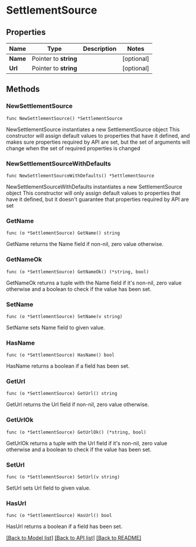 # SettlementSource

## Properties

Name | Type | Description | Notes
------------ | ------------- | ------------- | -------------
**Name** | Pointer to **string** |  | [optional] 
**Url** | Pointer to **string** |  | [optional] 

## Methods

### NewSettlementSource

`func NewSettlementSource() *SettlementSource`

NewSettlementSource instantiates a new SettlementSource object
This constructor will assign default values to properties that have it defined,
and makes sure properties required by API are set, but the set of arguments
will change when the set of required properties is changed

### NewSettlementSourceWithDefaults

`func NewSettlementSourceWithDefaults() *SettlementSource`

NewSettlementSourceWithDefaults instantiates a new SettlementSource object
This constructor will only assign default values to properties that have it defined,
but it doesn't guarantee that properties required by API are set

### GetName

`func (o *SettlementSource) GetName() string`

GetName returns the Name field if non-nil, zero value otherwise.

### GetNameOk

`func (o *SettlementSource) GetNameOk() (*string, bool)`

GetNameOk returns a tuple with the Name field if it's non-nil, zero value otherwise
and a boolean to check if the value has been set.

### SetName

`func (o *SettlementSource) SetName(v string)`

SetName sets Name field to given value.

### HasName

`func (o *SettlementSource) HasName() bool`

HasName returns a boolean if a field has been set.

### GetUrl

`func (o *SettlementSource) GetUrl() string`

GetUrl returns the Url field if non-nil, zero value otherwise.

### GetUrlOk

`func (o *SettlementSource) GetUrlOk() (*string, bool)`

GetUrlOk returns a tuple with the Url field if it's non-nil, zero value otherwise
and a boolean to check if the value has been set.

### SetUrl

`func (o *SettlementSource) SetUrl(v string)`

SetUrl sets Url field to given value.

### HasUrl

`func (o *SettlementSource) HasUrl() bool`

HasUrl returns a boolean if a field has been set.


[[Back to Model list]](../README.md#documentation-for-models) [[Back to API list]](../README.md#documentation-for-api-endpoints) [[Back to README]](../README.md)


